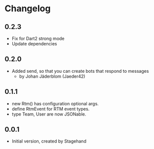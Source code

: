 # Changelog

## 0.2.3

- Fix for Dart2 strong mode
- Update dependencies

## 0.2.0

- Added send, so that you can create bots that respond to messages
    - by Johan Jäderblom (Jaeder42)

## 0.1.1

- new Rtm() has configuration optional args.
- define RtmEvent for RTM event types.
- type Team, User are now JSONable.

## 0.0.1

- Initial version, created by Stagehand
